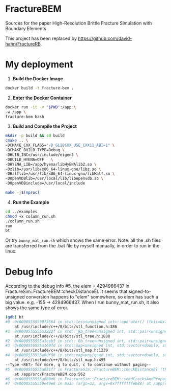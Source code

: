 # FractureBEM

Sources for the paper High-Resolution Brittle Fracture Simulation with Boundary Elements

This project has been replaced by https://github.com/david-hahn/FractureRB.

# My deployment

1. **Build the Docker Image**
```bash
docker build -t fracture-bem . 
```

2. **Enter the Docker Container**
```bash
docker run -it -v "$PWD":/app \
-w /app \
fracture-bem bash
```


3. **Build and Compile the Project**
```bash
mkdir -p build && cd build
cmake .. \
-DCMAKE_CXX_FLAGS="-D_GLIBCXX_USE_CXX11_ABI=1" \
-DCMAKE_BUILD_TYPE=Debug \
-DHLIB_INC=/usr/include/eigen3 \
-DBUILD_HYENA=OFF   \
-DHYENA_LIB=/app/hyena/libHyENAlib2.so \
-Dzlib=/usr/lib/x86_64-linux-gnu/libz.so \
-DHalflib=/usr/lib/x86_64-linux-gnu/libHalf.so \
-DOpenVDBlib=/usr/local/lib/libopenvdb.so \
-DOpenVDBinclude=/usr/local/include

make -j$(nproc)
```

4. **Run the Example**
```bash
cd ../examples
chmod +x column_run.sh
./column_run.sh
run
bt
```
Or try ```bunny_mat_run.sh``` which shows the same error.
Note: all the .sh files are transferred from the .bat file by myself manually, in order to run in the linux.


# Debug Info
According to the debug info #5, the elem = 4294966437 in FractureSim::FractureBEM::checkDistanceEl. It seems that signed-to-unsigned conversion happens to "elem" somewhere, so elem has such a big value. e.g. -155 -> 4294966437. When I run bunny_mat_run.sh, it also shows the same type of error.

```bash
(gdb) bt
#0  0x00005555559f3564 in std::less<unsigned int>::operator() (this=0x7fffffffd028, __x=@0x5555564aa8a0: 127, __y=<error reading variable>)
    at /usr/include/c++/8/bits/stl_function.h:386
#1  0x0000555555a2222f in std::_Rb_tree<unsigned int, std::pair<unsigned int const, std::vector<double, std::allocator<double> > >, std::_Select1st<std::pair<unsigned int const, std::vector<double, std::allocator<double> > > >, std::less<unsigned int>, std::allocator<std::pair<unsigned int const, std::vector<double, std::allocator<double> > > > >::_M_lower_bound (this=0x7fffffffd028, __x=0x5555564aa880, __y=0x7fffffffd030, __k=<error reading variable>)
    at /usr/include/c++/8/bits/stl_tree.h:1888
#2  0x0000555555a1ceb3 in std::_Rb_tree<unsigned int, std::pair<unsigned int const, std::vector<double, std::allocator<double> > >, std::_Select1st<std::pair<unsigned int const, std::vector<double, std::allocator<double> > > >, std::less<unsigned int>, std::allocator<std::pair<unsigned int const, std::vector<double, std::allocator<double> > > > >::lower_bound (this=0x7fffffffd028, __k=<error reading variable>) at /usr/include/c++/8/bits/stl_tree.h:1203
#3  0x0000555555a169fd in std::map<unsigned int, std::vector<double, std::allocator<double> >, std::less<unsigned int>, std::allocator<std::pair<unsigned int const, std::vector<double, std::allocator<double> > > > >::lower_bound (this=0x7fffffffd028, __x=<error reading variable>)
    at /usr/include/c++/8/bits/stl_map.h:1239
#4  0x0000555555a0df98 in std::map<unsigned int, std::vector<double, std::allocator<double> >, std::less<unsigned int>, std::allocator<std::pair<unsigned int const, std::vector<double, std::allocator<double> > > > >::operator[] (this=0x7fffffffd028, __k=<error reading variable>)
    at /usr/include/c++/8/bits/stl_map.h:495
--Type <RET> for more, q to quit, c to continue without paging--
#5  0x0000555555a031f7 in FractureSim::FractureBEM::checkDistanceEl (this=0x7fffffffd020, elem=4294966437, nodeSet=std::set with 30 elements = {...})
    at /app/src/FractureBEM.cpp:562
#6  0x0000555555a000d6 in FractureSim::FractureBEM::seedCracksAndPropagate (this=0x7fffffffd020, maxSeed=17) at /app/src/FractureBEM.cpp:234
#7  0x00005555559e49e8 in main (argc=32, argv=0x7fffffffeb88) at /app/src/main.cpp:218
```